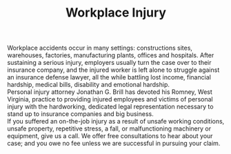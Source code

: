 ---
title: Workplace Injury
icon: user-injured
description: >
  You worked hard to build a life for your family, only to have it threatened by a workplace injury. Whether it's lost wages, mounting medical bills, or an uncertain future, we'll help you protect everything you've worked for and get back to providing for your people.
lead: Working Hard For Injured Workplace Accident Victims In West Virginia
body: >-
  Workplace accidents occur in many settings: constructions sites, warehouses, factories, manufacturing plants, offices and hospitals. After sustaining a serious injury, employers usually turn the case over to their insurance company, and the injured worker is left alone to struggle against an insurance defense lawyer, all the while battling lost income, financial hardship, medical bills, disability and emotional hardship.


  Personal injury attorney Jonathan G. Brill has devoted his Romney, West Virginia, practice to providing injured employees and victims of personal injury with the hardworking, dedicated legal representation necessary to stand up to insurance companies and big business.


  If you suffered an on-the-job injury as a result of unsafe working conditions, unsafe property, repetitive stress, a fall, or malfunctioning machinery or equipment, give us a call. We offer free consultations to hear about your case; and you owe no fee unless we are successful in pursuing your claim.
type: practice-areas
---